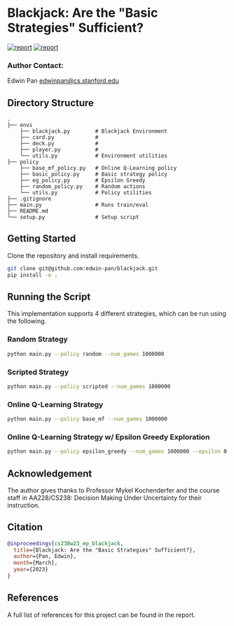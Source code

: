 # Blackjack: Are the "Basic Strategies" Sufficient?
[![report](https://img.shields.io/badge/Google%20Drive-PDF-yellow)](https://corgiorgy.com/) [![report](https://img.shields.io/badge/CS238-Website-red)](https://aa228.stanford.edu/)

### Author Contact:
Edwin Pan <edwinpan@cs.stanford.edu>

## Directory Structure
    .
    ├── envs                    
        ├── blackjack.py        # Blackjack Environment
        ├── card.py             # 
        ├── deck.py             # 
        ├── player.py           # 
        └── utils.py            # Environment utilities
    ├── policy                     
        ├── base_mf_policy.py   # Online Q-Learning policy
        ├── basic_policy.py     # Basic strategy policy
        ├── eg_policy.py        # Epsilon Greedy
        ├── random_policy.py    # Random actions
        └── utils.py            # Policy utilities
    ├── .gitignore
    ├── main.py                 # Runs train/eval
    ├── README.md 
    └── setup.py                # Setup script


## Getting Started
Clone the repository and install requirements.

```bash
git clone git@github.com:edwin-pan/blackjack.git
pip install -e .
```


## Running the Script
This implementation supports 4 different strategies, which can be run using the following. 

### Random Strategy
```bash
python main.py --policy random --num_games 1000000
```

### Scripted Strategy
```bash
python main.py --policy scripted --num_games 1000000
```

### Online Q-Learning Strategy 
```bash
python main.py --policy base_mf --num_games 1000000 
```

### Online Q-Learning Strategy w/ Epsilon Greedy Exploration
```bash
python main.py --policy epsilon_greedy --num_games 1000000 --epsilon 0.05
```




## Acknowledgement
The author gives thanks to Professor Mykel Kochenderfer and the course staff in AA228/CS238: Decision Making Under Uncertainty for their instruction.


## Citation
```bibtex
@inproceedings{cs238w23_ep_blackjack,
  title={Blackjack: Are the "Basic Strategies" Sufficient?},
  author={Pan, Edwin},
  month={March},
  year={2023}
}
```

## References
A full list of references for this project can be found in the report. 